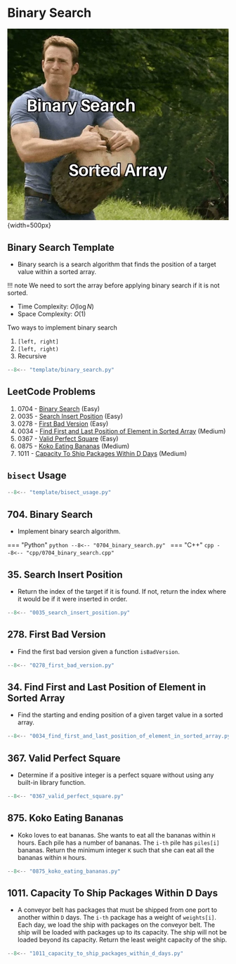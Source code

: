 # Binary Search

![bs_memes](../imgs/binary_search_memes.png){width=500px}

## Binary Search Template

- Binary search is a search algorithm that finds the position of a target value within a sorted array.

!!! note
We need to sort the array before applying binary search if it is not sorted.

- Time Complexity: $O(\log{N})$
- Space Complexity: $O(1)$

Two ways to implement binary search

1. `[left, right]`
2. `[left, right)`
3. Recursive

```python linenums="1"
--8<-- "template/binary_search.py"
```

## LeetCode Problems

1. 0704 - [Binary Search](https://leetcode.com/problems/binary-search/) (Easy)
2. 0035 - [Search Insert Position](https://leetcode.com/problems/search-insert-position/) (Easy)
3. 0278 - [First Bad Version](https://leetcode.com/problems/first-bad-version/) (Easy)
4. 0034 - [Find First and Last Position of Element in Sorted Array](https://leetcode.com/problems/find-first-and-last-position-of-element-in-sorted-array/) (Medium)
5. 0367 - [Valid Perfect Square](https://leetcode.com/problems/valid-perfect-square/) (Easy)
6. 0875 - [Koko Eating Bananas](https://leetcode.com/problems/koko-eating-bananas/) (Medium)
7. 1011 - [Capacity To Ship Packages Within D Days](https://leetcode.com/problems/capacity-to-ship-packages-within-d-days/) (Medium)

## `bisect` Usage

```python
--8<-- "template/bisect_usage.py"
```

## 704. Binary Search

- Implement binary search algorithm.

=== "Python"
    ```python
    --8<-- "0704_binary_search.py"
    ```
=== "C++"
    ```cpp
    --8<-- "cpp/0704_binary_search.cpp"
    ```

## 35. Search Insert Position

- Return the index of the target if it is found. If not, return the index where it would be if it were inserted in order.

```python
--8<-- "0035_search_insert_position.py"
```

## 278. First Bad Version

- Find the first bad version given a function `isBadVersion`.

```python
--8<-- "0278_first_bad_version.py"
```

## 34. Find First and Last Position of Element in Sorted Array

- Find the starting and ending position of a given target value in a sorted array.

```python
--8<-- "0034_find_first_and_last_position_of_element_in_sorted_array.py"
```

## 367. Valid Perfect Square

- Determine if a positive integer is a perfect square without using any built-in library function.

```python
--8<-- "0367_valid_perfect_square.py"
```

## 875. Koko Eating Bananas

- Koko loves to eat bananas. She wants to eat all the bananas within `H` hours. Each pile has a number of bananas. The `i-th` pile has `piles[i]` bananas. Return the minimum integer `K` such that she can eat all the bananas within `H` hours.

```python
--8<-- "0875_koko_eating_bananas.py"
```

## 1011. Capacity To Ship Packages Within D Days

- A conveyor belt has packages that must be shipped from one port to another within `D` days. The `i-th` package has a weight of `weights[i]`. Each day, we load the ship with packages on the conveyor belt. The ship will be loaded with packages up to its capacity. The ship will not be loaded beyond its capacity. Return the least weight capacity of the ship.

```python
--8<-- "1011_capacity_to_ship_packages_within_d_days.py"
```
